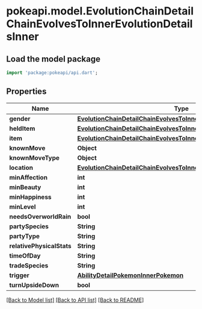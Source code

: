 # pokeapi.model.EvolutionChainDetailChainEvolvesToInnerEvolutionDetailsInner

## Load the model package
```dart
import 'package:pokeapi/api.dart';
```

## Properties
Name | Type | Description | Notes
------------ | ------------- | ------------- | -------------
**gender** | [**EvolutionChainDetailChainEvolvesToInnerEvolutionDetailsInnerGender**](EvolutionChainDetailChainEvolvesToInnerEvolutionDetailsInnerGender.md) |  | 
**heldItem** | [**EvolutionChainDetailChainEvolvesToInnerEvolutionDetailsInnerGender**](EvolutionChainDetailChainEvolvesToInnerEvolutionDetailsInnerGender.md) |  | 
**item** | [**EvolutionChainDetailChainEvolvesToInnerEvolutionDetailsInnerGender**](EvolutionChainDetailChainEvolvesToInnerEvolutionDetailsInnerGender.md) |  | 
**knownMove** | **Object** |  | 
**knownMoveType** | **Object** |  | 
**location** | [**EvolutionChainDetailChainEvolvesToInnerEvolutionDetailsInnerGender**](EvolutionChainDetailChainEvolvesToInnerEvolutionDetailsInnerGender.md) |  | 
**minAffection** | **int** |  | 
**minBeauty** | **int** |  | 
**minHappiness** | **int** |  | 
**minLevel** | **int** |  | 
**needsOverworldRain** | **bool** |  | 
**partySpecies** | **String** |  | 
**partyType** | **String** |  | 
**relativePhysicalStats** | **String** |  | 
**timeOfDay** | **String** |  | 
**tradeSpecies** | **String** |  | 
**trigger** | [**AbilityDetailPokemonInnerPokemon**](AbilityDetailPokemonInnerPokemon.md) |  | 
**turnUpsideDown** | **bool** |  | 

[[Back to Model list]](../README.md#documentation-for-models) [[Back to API list]](../README.md#documentation-for-api-endpoints) [[Back to README]](../README.md)


